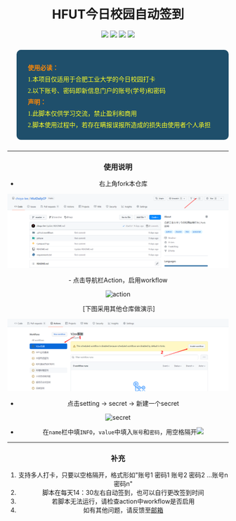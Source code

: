 <div align="center">
<h1 align="center">HFUT今日校园自动签到</h1>
<img src="https://img.shields.io/github/issues/choya-lee/hfutDailyCP?color=green">
<img src="https://img.shields.io/github/stars/choya-lee/hfutDailyCP?color=yellow">
<img src="https://img.shields.io/github/forks/choya-lee/hfutDailyCP?color=orange">
<img src="https://img.shields.io/github/license/choya-lee/hfutDailyCP?color=ff69b4">

<blockquote data-tool="科技兽" style="border-top: none;border-right: none;border-bottom: none;font-size: 0.9em;background: url(https://figurebed-iseex.oss-cn-hangzhou.aliyuncs.com/img/20210519013028.png) 10px 10px / 40px no-repeat rgb(31,79,107);overflow: auto;color: inherit;border-left: 0px;padding: 1.2em 2em;margin-bottom: 2em;margin-top: 2em;text-align: center;border-radius: 10px;"><p style="font-family: Optima-Regular, Optima, PingFangSC-light, PingFangTC-light, &quot;PingFang SC&quot;, Cambria, Cochin, Georgia, Times, &quot;Times New Roman&quot;, serif;text-align: justify;line-height: 26px;margin-top: 1em;margin-bottom: 0.3em;font-size: 14px;color: rgb(255, 255, 38);"><strong style="color: #fc8705;">使用必读：</strong><br>1.本项目仅适用于合肥工业大学的今日校园打卡<br>2.以下账号、密码即新信息门户的账号(学号)和密码<br><strong style="color: #fc8705;">声明：</strong><br>1.此脚本仅供学习交流，禁止盈利和商用<br>2.脚本使用过程中，若存在瞒报误报所造成的损失由使用者个人承担<br></p></blockquote>

---

### 使用说明

- 右上角fork本仓库


<p align="center">
    <img alt="Git" src="img/fork.png" >
</p>
- 
  点击导航栏Action，启用workflow


![action](E:\Code_files\GitPro\hfutDailyCP\img\action.png)

​	[下图采用其他仓库做演示]

![workflow](img\workflow.png)



- 点击setting -> secret -> 新建一个secret

![secret](img\secret.png)

- 在`name`栏中填`INFO`，`value`中填入`账号`和`密码`，用空格隔开<img src="E:\Code_files\GitPro\hfutDailyCP\img\info.png"/>


---

### 补充

1. 支持多人打卡，只要以空格隔开，格式形如"账号1 密码1 账号2 密码2 ...账号n 密码n"
2. 脚本在每天14：30左右自动签到，也可以自行更改签到时间
3. 若脚本无法运行，请检查action中workflow是否启用
4. 如有其他问题，请反馈至[邮箱](lzyfrwk@163.com)

